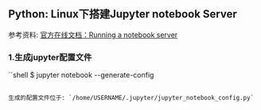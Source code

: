 ## Python: Linux下搭建Jupyter notebook Server

参考资料: [官方在线文档：Running a notebook server](http://jupyter-notebook.readthedocs.io/en/latest/public_server.htm)

### 1.生成jupyter配置文件

``shell
$ jupyter notebook --generate-config
```

生成的配置文件位于: `/home/USERNAME/.jupyter/jupyter_notebook_config.py`
